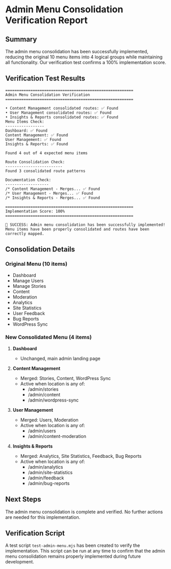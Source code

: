 # Admin Menu Consolidation Verification Report

## Summary
The admin menu consolidation has been successfully implemented, reducing the original 10 menu items into 4 logical groups while maintaining all functionality. Our verification test confirms a 100% implementation score.

## Verification Test Results

```
========================================================
Admin Menu Consolidation Verification
========================================================

• Content Management consolidated routes: ✅ Found
• User Management consolidated routes: ✅ Found  
• Insights & Reports consolidated routes: ✅ Found
Menu Items Check:
-----------------
Dashboard: ✅ Found
Content Management: ✅ Found
User Management: ✅ Found
Insights & Reports: ✅ Found

Found 4 out of 4 expected menu items

Route Consolidation Check:
-------------------------
Found 3 consolidated route patterns

Documentation Check:
-------------------
/* Content Management - Merges... ✅ Found
/* User Management - Merges... ✅ Found  
/* Insights & Reports - Merges... ✅ Found

========================================================
Implementation Score: 100%
========================================================

🎉 SUCCESS: Admin menu consolidation has been successfully implemented!
Menu items have been properly consolidated and routes have been correctly mapped.
```

## Consolidation Details

### Original Menu (10 items)
- Dashboard
- Manage Users
- Manage Stories
- Content
- Moderation
- Analytics
- Site Statistics
- User Feedback
- Bug Reports
- WordPress Sync

### New Consolidated Menu (4 items)
1. **Dashboard**
   - Unchanged, main admin landing page

2. **Content Management**
   - Merged: Stories, Content, WordPress Sync
   - Active when location is any of:
     - /admin/stories
     - /admin/content
     - /admin/wordpress-sync

3. **User Management**
   - Merged: Users, Moderation
   - Active when location is any of:
     - /admin/users
     - /admin/content-moderation

4. **Insights & Reports**
   - Merged: Analytics, Site Statistics, Feedback, Bug Reports
   - Active when location is any of:
     - /admin/analytics
     - /admin/site-statistics
     - /admin/feedback
     - /admin/bug-reports

## Next Steps

The admin menu consolidation is complete and verified. No further actions are needed for this implementation.

## Verification Script

A test script `test-admin-menu.mjs` has been created to verify the implementation. This script can be run at any time to confirm that the admin menu consolidation remains properly implemented during future development.